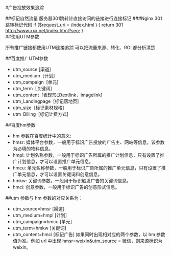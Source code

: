 #广告投放效果追踪


##标记自然流量
服务器301跳转针直接访问的链接进行连接标记
###Nginx 301跳转标记代码
    if ($request_uri = /index.html ) { return 301 http://www.xxx.net/index.html?seo; }  
##使用UTM参数

所有推广链接都使用UTM连接追踪 可以把流量来源、转化、ROI 都分析清楚

##百度推广UTM参数
- utm_source    [渠道]
- utm_medium     [计划]
- utm_campaign     [单元]
- utm_term     [关键词]
- utm_content     [表现形式textlink，imagelink]
- utm_Landingpage     [标记落地页]
- utm_size     [标记素材规格]
- utm_Billing     [标记计费方式]

##百度hm参数
- hm 参数在百度统计中的意义: 
- hmsr: 媒体平台参数，一般用于标识广告投放的广告主、网站等信息，该参数为必填的物料信息。 
- hmpl: 计划名称参数，一般用于标识广告所属的推广计划信息，只有设置了推广计划信息，才可以设置推广单元信息。 
- hmcu: 单元名称参数，一般用于标识广告所属的推广单元信息，只有设置了推广单元信息，才可以设置关键词和创意信息。 
- hmkw: 关键词参数，一般用于标识触发广告的关键词信息。 
- hmci: 创意参数，一般用于标识广告的创意形式信息。

##utm 参数与 hm 参数的对应关系为： 
- utm_source=hmsr [渠道]
- utm_medium=hmpl [计划] 
- utm_campaign=hmcu [单元]
- utm_term=hmkw [关键词]
- utm_content=hmci [标记广告]
如果同时出现相对应的两个参数，以 hm 参数值为准。例如 url 中出现 hmsr=weixin&utm_source = 微信，则来源标识为 weixin。
